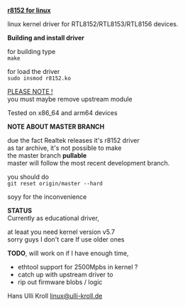 <u>**r8152 for linux**</u>

linux kernel driver for RTL8152/RTL8153/RTL8156 devices.

**Building and install driver**

for building type  
`make`  

for load the driver  
`sudo insmod r8152.ko`  

<u>PLEASE NOTE !</u>  
you must maybe remove upstream module 

Tested on x86_64 and arm64 devices  

**NOTE ABOUT MASTER BRANCH**

due the fact Realtek releases it's r8152 driver  
as tar archive, it's not possible to make  
the master branch **pullable**  
master will follow the most recent development branch.  

you should do  
`git reset origin/master --hard`  

soyy for the inconvenience


**STATUS**  
Currently as educational driver,  

at leaat you need kernel version v5.7  
sorry guys I don't care If use older ones  

**TODO**, will work on if I have enough time,  
- ethtool support for 2500Mpbs in kernel ?  
- catch up with upstream driver to
- rip out firmware blobs / logic  

Hans Ulli Kroll <linux@ulli-kroll.de>
